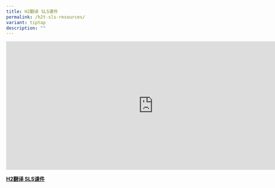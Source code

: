 ```yaml
---
title: H2翻译 SLS课件
permalink: /h2t-sls-resources/
variant: tiptap
description: ""
---
```

<div class="iframe-wrapper">
<iframe height="350" width="800" allowfullscreen="true" frameborder="0" src="https://docs.google.com/spreadsheets/d/e/2PACX-1vTQTWfAMfH6ussrfcNFgKIevihxBacRsXUed-rF2IAooaT1IyL0cPMjw2zhRm2FeDJwqYjbFlt4Dv1P/pubhtml?gid=0&amp;range=A1:D14&amp;single=false&amp;widget=false&amp;headers=false&amp;chrome=false&amp;"></iframe>
</div>
<p><strong><a href="https://docs.google.com/spreadsheets/d/e/2PACX-1vQSP9mcQY9RQffZUWb4AxyJF7e7DYOKp7SZRbFXZWER6tUuPAbjq2dRg7LZJ_OV21SVKZKDe8BewBXq/pub?gid=0&amp;single=true&amp;output=pdf" rel="noopener noreferrer nofollow" target="_blank">H2翻译 SLS课件</a></strong>
</p>
<p></p>
